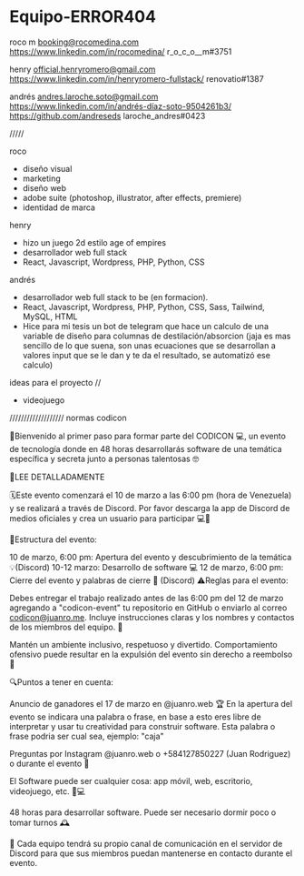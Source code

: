 # Equipo-ERROR404

roco m
booking@rocomedina.com
https://www.linkedin.com/in/rocomedina/
r_o_c_o__m#3751

henry
official.henryromero@gmail.com
https://www.linkedin.com/in/henryromero-fullstack/
renovatio#1387

andrés
andres.laroche.soto@gmail.com 
https://www.linkedin.com/in/andrés-díaz-soto-9504261b3/
https://github.com/andreseds 
laroche_andres#0423

/////

roco
- diseño visual
- marketing
- diseño web 
- adobe suite (photoshop, illustrator, after effects, premiere)
- identidad de marca

henry
- hizo un juego 2d estilo age of empires
- desarrollador web full stack
- React, Javascript, Wordpress, PHP, Python, CSS

andrés
- desarrollador web full stack to be (en formacion).
- React, Javascript, Wordpress, PHP, Python, CSS, Sass, Tailwind, MySQL, HTML
- Hice para mi tesis un bot de telegram que hace un calculo de una variable de diseño para columnas de destilación/absorcion (jaja es mas sencillo de lo que suena, son unas ecuaciones que se desarrollan a valores input que se le dan y te da el resultado, se automatizó ese calculo)

ideas para el proyecto //
- videojuego 


/////////////////// normas codicon

🚀Bienvenido al primer paso para formar parte del CODICON 💻, un evento de tecnología donde en 48 horas desarrollarás software de una temática específica y secreta junto a personas talentosas 🤓

📌LEE DETALLADAMENTE

🗓️Este evento comenzará el 10 de marzo a las 6:00 pm (hora de Venezuela) y se realizará a través de Discord. Por favor descarga la app de Discord de medios oficiales y crea un usuario para participar 💻📱

📆Estructura del evento:

10 de marzo, 6:00 pm: Apertura del evento y descubrimiento de la temática 💡(Discord)
10-12 marzo: Desarrollo de software 💻
12 de marzo, 6:00 pm: Cierre del evento y palabras de cierre 🎉 (Discord)
⚠️Reglas para el evento:


Debes entregar el trabajo realizado antes de las 6:00 pm del 12 de marzo agregando a "codicon-event" tu repositorio en GitHub o enviarlo al correo codicon@juanro.me. Incluye instrucciones claras y los nombres y contactos de los miembros del equipo. 📩

Mantén un ambiente inclusivo, respetuoso y divertido. Comportamiento ofensivo puede resultar en la expulsión del evento sin derecho a reembolso 💬

🔍Puntos a tener en cuenta:

Anuncio de ganadores el 17 de marzo en @juanro.web 🏆
En la apertura del evento se indicara una palabra o frase, en base a esto eres libre de interpretar y usar tu creatividad para construir software. Esta palabra o frase podria ser cual sea, ejemplo: "caja"

Preguntas por Instagram @juanro.web o +584127850227 (Juan Rodriguez) o durante el evento 💬

El Software puede ser cualquier cosa: app móvil, web, escritorio, videojuego, etc. 🚀💻

48 horas para desarrollar software. Puede ser necesario dormir poco o tomar turnos 🕰️

💬 Cada equipo tendrá su propio canal de comunicación en el servidor de Discord para que sus miembros puedan mantenerse en contacto durante el evento.
